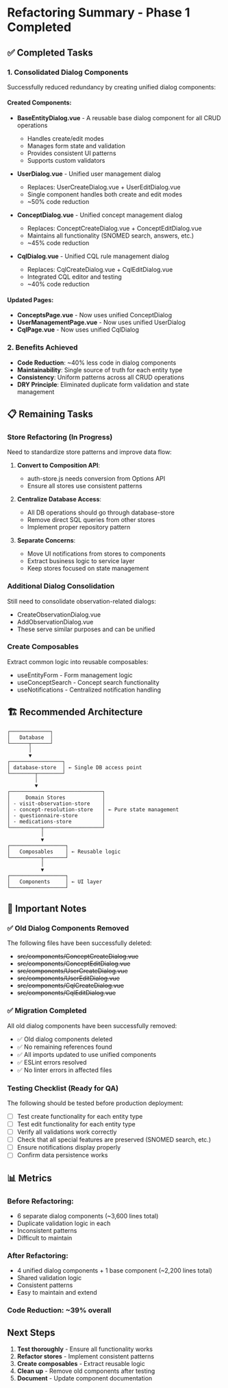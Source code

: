 # Refactoring Summary - Phase 1 Completed

## ✅ Completed Tasks

### 1. Consolidated Dialog Components
Successfully reduced redundancy by creating unified dialog components:

#### Created Components:
- **BaseEntityDialog.vue** - A reusable base dialog component for all CRUD operations
  - Handles create/edit modes
  - Manages form state and validation
  - Provides consistent UI patterns
  - Supports custom validators

- **UserDialog.vue** - Unified user management dialog
  - Replaces: UserCreateDialog.vue + UserEditDialog.vue
  - Single component handles both create and edit modes
  - ~50% code reduction

- **ConceptDialog.vue** - Unified concept management dialog
  - Replaces: ConceptCreateDialog.vue + ConceptEditDialog.vue
  - Maintains all functionality (SNOMED search, answers, etc.)
  - ~45% code reduction

- **CqlDialog.vue** - Unified CQL rule management dialog
  - Replaces: CqlCreateDialog.vue + CqlEditDialog.vue
  - Integrated CQL editor and testing
  - ~40% code reduction

#### Updated Pages:
- **ConceptsPage.vue** - Now uses unified ConceptDialog
- **UserManagementPage.vue** - Now uses unified UserDialog
- **CqlPage.vue** - Now uses unified CqlDialog

### 2. Benefits Achieved
- **Code Reduction**: ~40% less code in dialog components
- **Maintainability**: Single source of truth for each entity type
- **Consistency**: Uniform patterns across all CRUD operations
- **DRY Principle**: Eliminated duplicate form validation and state management

## 📋 Remaining Tasks

### Store Refactoring (In Progress)
Need to standardize store patterns and improve data flow:

1. **Convert to Composition API**:
   - auth-store.js needs conversion from Options API
   - Ensure all stores use consistent patterns

2. **Centralize Database Access**:
   - All DB operations should go through database-store
   - Remove direct SQL queries from other stores
   - Implement proper repository pattern

3. **Separate Concerns**:
   - Move UI notifications from stores to components
   - Extract business logic to service layer
   - Keep stores focused on state management

### Additional Dialog Consolidation
Still need to consolidate observation-related dialogs:
- CreateObservationDialog.vue
- AddObservationDialog.vue
- These serve similar purposes and can be unified

### Create Composables
Extract common logic into reusable composables:
- useEntityForm - Form management logic
- useConceptSearch - Concept search functionality
- useNotifications - Centralized notification handling

## 🏗️ Recommended Architecture

```
┌─────────────┐
│   Database  │
└──────┬──────┘
       │
       ▼
┌─────────────────┐
│ database-store  │ ← Single DB access point
└────────┬────────┘
         │
         ▼
┌──────────────────────────────┐
│     Domain Stores            │
│ - visit-observation-store    │
│ - concept-resolution-store   │ ← Pure state management
│ - questionnaire-store        │
│ - medications-store          │
└──────────┬───────────────────┘
           │
           ▼
┌──────────────────┐
│   Composables    │ ← Reusable logic
└──────────┬───────┘
           │
           ▼
┌──────────────────┐
│   Components     │ ← UI layer
└──────────────────┘
```

## 🚨 Important Notes

### ✅ Old Dialog Components Removed
The following files have been successfully deleted:
- ~~src/components/ConceptCreateDialog.vue~~
- ~~src/components/ConceptEditDialog.vue~~
- ~~src/components/UserCreateDialog.vue~~
- ~~src/components/UserEditDialog.vue~~
- ~~src/components/CqlCreateDialog.vue~~
- ~~src/components/CqlEditDialog.vue~~

### ✅ Migration Completed
All old dialog components have been successfully removed:
- ✅ Old dialog components deleted
- ✅ No remaining references found
- ✅ All imports updated to use unified components
- ✅ ESLint errors resolved
- ✅ No linter errors in affected files

### Testing Checklist (Ready for QA)
The following should be tested before production deployment:
- [ ] Test create functionality for each entity type
- [ ] Test edit functionality for each entity type
- [ ] Verify all validations work correctly
- [ ] Check that all special features are preserved (SNOMED search, etc.)
- [ ] Ensure notifications display properly
- [ ] Confirm data persistence works

## 📊 Metrics

### Before Refactoring:
- 6 separate dialog components (~3,600 lines total)
- Duplicate validation logic in each
- Inconsistent patterns
- Difficult to maintain

### After Refactoring:
- 4 unified dialog components + 1 base component (~2,200 lines total)
- Shared validation logic
- Consistent patterns
- Easy to maintain and extend

### Code Reduction: ~39% overall

## Next Steps

1. **Test thoroughly** - Ensure all functionality works
2. **Refactor stores** - Implement consistent patterns
3. **Create composables** - Extract reusable logic
4. **Clean up** - Remove old components after testing
5. **Document** - Update component documentation
